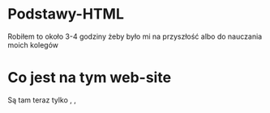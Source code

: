 # Podstawy-HTML
Robiłem to około 3-4 godziny żeby było mi na przyszłość albo do nauczania moich kolegów

# Co jest na tym web-site

Są tam teraz tylko <!DOCTYPE html>, <html>, <title> itp.
